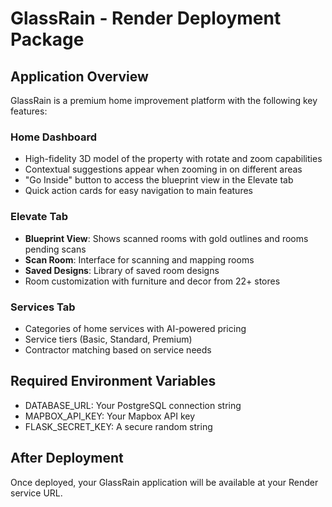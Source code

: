 # GlassRain - Render Deployment Package

## Application Overview

GlassRain is a premium home improvement platform with the following key features:

### Home Dashboard
- High-fidelity 3D model of the property with rotate and zoom capabilities
- Contextual suggestions appear when zooming in on different areas
- "Go Inside" button to access the blueprint view in the Elevate tab
- Quick action cards for easy navigation to main features

### Elevate Tab
- **Blueprint View**: Shows scanned rooms with gold outlines and rooms pending scans
- **Scan Room**: Interface for scanning and mapping rooms
- **Saved Designs**: Library of saved room designs
- Room customization with furniture and decor from 22+ stores

### Services Tab
- Categories of home services with AI-powered pricing
- Service tiers (Basic, Standard, Premium)
- Contractor matching based on service needs

## Required Environment Variables

- DATABASE_URL: Your PostgreSQL connection string
- MAPBOX_API_KEY: Your Mapbox API key
- FLASK_SECRET_KEY: A secure random string

## After Deployment

Once deployed, your GlassRain application will be available at your Render service URL.
